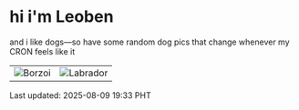 # hi i'm Leoben

and i like dogs—so have some random dog pics that change whenever my CRON feels like it

|  |  |
|--------|----------|
| ![Borzoi](https://random-dog-vercel.vercel.app/api/random-borzoi?v=1754739229) | ![Labrador](https://random-dog-vercel.vercel.app/api/random-labrador?v=1754739229) |

Last updated: 2025-08-09 19:33 PHT
